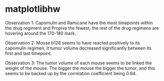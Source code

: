 # matplotlibhw

Observation 1:
  Capomulin and Ramicane have the most timepoints within the drug regiment and Propiva the fewest, the rest of the drug regimens are     hovering around the 170-180 mark.
  
 Observation 2:
  Mouse b128 seems to have reacted positively to its capomulin regimen, it tumor volume decreased significantly between its first and     last timepoint.
  
 Observation 3:
  The tumor volume of each mouse seems to be linked the weight of the mouse. The bigger the mouse the bigger the tumor, and this seems   to be backed up by the correlation coefficient being 0.84.
